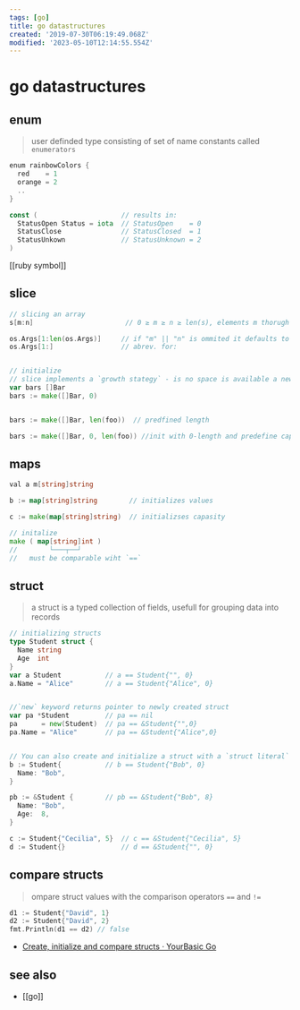 ```yaml
---
tags: [go]
title: go datastructures
created: '2019-07-30T06:19:49.068Z'
modified: '2023-05-10T12:14:55.554Z'
---
```


# go datastructures


## enum

> user definded type consisting of set of name constants called `enumerators`

```go
enum rainbowColors {
  red    = 1
  orange = 2
  ..
}

const (                     // results in:
  StatusOpen Status = iota  // StatusOpen    = 0
  StatusClose               // StatusClosed  = 1
  StatusUnkown              // StatusUnknown = 2
)
```

[[ruby symbol]]

## slice

```go
// slicing an array
s[m:n]                       // 0 ≥ m ≥ n ≥ len(s), elements m thorugh n-1

os.Args[1:len(os.Args)]     // if "m" || "n" is ommited it defaults to 0 or len(s)
os.Args[1:]                 // abrev. for:


// initialize
// slice implements a `growth stategy` - is no space is available a new array is created and the items are copied over
var bars []Bar
bars := make([]Bar, 0)


bars := make([]Bar, len(foo))  // predfined length

bars := make([]Bar, 0, len(foo)) //init with 0-length and predefine capacity
```

## maps

```go
val a m[string]string

b := map[string]string        // initializes values

c := make(map[string]string)  // initializses capasity

// initalize
make ( map[string]int )
//        └───┬──┘
//   must be comparable wiht `==`
```


## struct

> a struct is a typed collection of fields, usefull for grouping data into records

```go
// initializing structs
type Student struct {
  Name string
  Age  int
}
var a Student           // a == Student{"", 0}
a.Name = "Alice"        // a == Student{"Alice", 0}


//`new` keyword returns pointer to newly created struct
var pa *Student         // pa == nil
pa      = new(Student)  // pa == &Student{"",0} 
pa.Name = "Alice"       // pa == &Student{"Alice",0} 


// You can also create and initialize a struct with a `struct literal`
b := Student{           // b == Student{"Bob", 0}
  Name: "Bob",
}

pb := &Student {        // pb == &Student{"Bob", 8}
  Name: "Bob",
  Age:  8,
}

c := Student{"Cecilia", 5}  // c == &Student{"Cecilia", 5}
d := Student{}              // d == &Student{"", 0}
```

## compare structs

> ompare struct values with the comparison operators `==` and `!=`

```go
d1 := Student{"David", 1}
d2 := Student{"David", 2}
fmt.Println(d1 == d2) // false
```

- [Create, initialize and compare structs · YourBasic Go](https://yourbasic.org/golang/structs-explained/)

## see also

- [[go]]
